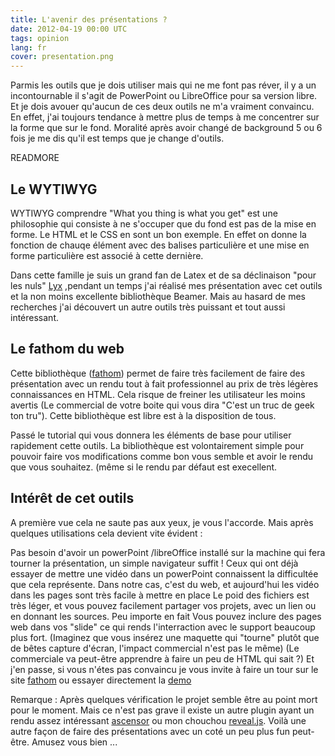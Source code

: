 ```yaml
---
title: L'avenir des présentations ?
date: 2012-04-19 00:00 UTC
tags: opinion
lang: fr
cover: presentation.png
---
```

Parmis les outils que je dois utiliser mais qui ne me font pas réver, il y a un incontournable il s'agit de PowerPoint ou LibreOffice pour sa version libre. Et je dois avouer qu'aucun de ces deux outils ne m'a vraiment convaincu. En effet, j'ai toujours tendance à mettre plus de temps à me concentrer sur la forme que sur le fond. Moralité après avoir changé de background 5 ou 6 fois je me dis qu'il est temps que je change d'outils. 

READMORE

## Le WYTIWYG 
WYTIWYG comprendre "What you thing is what you get" est une philosophie qui consiste à ne s'occuper que du fond est pas de la mise en forme. Le HTML et le CSS en sont un bon exemple. En effet on donne la fonction de chauqe élément avec des balises particulière et une mise en forme particulière est associé à cette dernière. 

Dans cette famille je suis un grand fan de Latex et de sa déclinaison "pour les nuls" [Lyx](http://www.lyx.org/) ,pendant un temps j'ai réalisé mes présentation avec cet outils et la non moins excellente bibliothèque Beamer. Mais au hasard de mes recherches j'ai découvert un autre outils très puissant et tout aussi intéressant.

## Le fathom du web
Cette bibliothèque ([fathom](http://markdalgleish.com/projects/fathom/)) permet de faire très facilement  de faire des présentation avec un rendu tout à fait professionnel au prix de très légères connaissances en HTML. Cela risque de freiner les utilisateur les moins avertis (Le commercial de votre boite qui vous dira "C'est un truc de geek ton tru"). Cette bibliothèque est libre est à la disposition de tous. 

Passé le tutorial qui vous donnera les éléments de base pour utiliser rapidement cette outils. La bibliothèque est volontairement simple pour pouvoir faire vos modifications comme bon vous semble et avoir le rendu que vous souhaitez. (même si le rendu par défaut est execellent.

## Intérêt de cet outils
A première vue cela ne saute pas aux yeux, je vous l'accorde. Mais après quelques utilisations cela devient vite évident : 

Pas besoin d'avoir un powerPoint /libreOffice installé sur la machine qui fera tourner la présentation, un simple navigateur suffit !
Ceux qui ont déjà essayer de mettre une vidéo dans un powerPoint connaissent la difficultée que cela représente. Dans notre cas, c'est du web, et aujourd'hui les vidéo dans les pages sont très facile à mettre en place
Le poid des fichiers est très léger, et vous pouvez facilement partager vos projets, avec un lien ou en donnant les sources. Peu importe en fait
Vous pouvez inclure des pages web dans vos "slide" ce qui rends l'interraction avec le support beaucoup plus fort. (Imaginez que vous insérez une maquette qui "tourne" plutôt que de bêtes capture d'écran, l'impact commercial n'est pas le même) (Le commerciale va peut-être apprendre à faire un peu de HTML qui sait ?) 
Et j'en passe, si vous n'étes pas convaincu je vous invite à faire un tour sur le site [fathom](http://markdalgleish.com/projects/fathom/) ou essayer directement la [demo](http://markdalgleish.com/presentations/jquerymobile/) 

Remarque : Après quelques vérification le projet semble être au point mort pour le moment. Mais ce n'est pas grave il existe un autre plugin ayant un rendu assez intéressant [ascensor](http://kirkas.ch/ascensor/) ou mon chouchou [reveal.js](https://github.com/hakimel/reveal.js). Voilà une autre façon de faire des présentations avec un coté un peu plus fun peut-être. Amusez vous bien ... 

